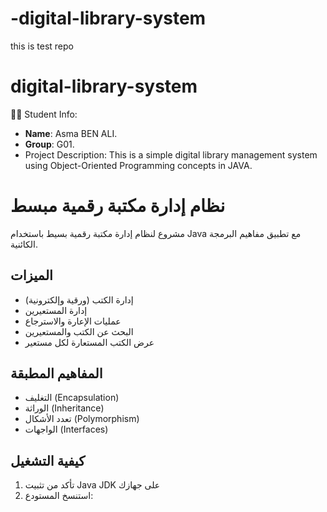 # -digital-library-system
this is test repo
# digital-library-system
👩‍💻 Student Info:
- **Name**: Asma BEN ALI.
- **Group**: G01.
-  Project Description:
This is a simple digital library management system using Object-Oriented Programming concepts in JAVA.

# نظام إدارة مكتبة رقمية مبسط

مشروع لنظام إدارة مكتبة رقمية بسيط باستخدام Java مع تطبيق مفاهيم البرمجة الكائنية.

## الميزات

- إدارة الكتب (ورقية وإلكترونية)
- إدارة المستعيرين
- عمليات الإعارة والاسترجاع
- البحث عن الكتب والمستعيرين
- عرض الكتب المستعارة لكل مستعير

## المفاهيم المطبقة

- التغليف (Encapsulation)
- الوراثة (Inheritance)
- تعدد الأشكال (Polymorphism)
- الواجهات (Interfaces)

## كيفية التشغيل

1. تأكد من تثبيت Java JDK على جهازك
2. استنسخ المستودع:

